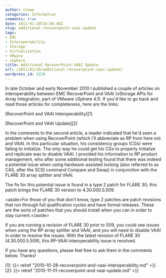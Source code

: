 ```yaml
---
author: slowe
categories: Information
comments: true
date: 2011-01-20T14:56:46Z
slug: additional-recoverpoint-vaai-update
tags:
- EMC
- Interoperability
- Storage
- Virtualization
- VMware
- vSphere
title: Additional RecoverPoint-VAAI Update
url: /2011/01/20/additional-recoverpoint-vaai-update/
wordpress_id: 2220
---
```


In late October and early November 2010 I published a couple of articles on interoperability between EMC RecoverPoint and VAAI (vStorage APIs for Array Integration, part of VMware vSphere 4.1). If you'd like to go back and read those articles for completeness, here are the links:

[RecoverPoint and VAAI Interoperability][1]  

[RecoverPoint and VAAI Update][2]

In the comments to the second article, a reader indicated that he'd seen a problem when using RecoverPoint (which I'll abbreviate as RP from here on) and VAAI. In this particular situation, his consistency groups (CGs) were failing to initialize. The only way he could get his CGs to properly initialize and replicate was to disable VAAI. I provided his information to RP product management, who after some additional testing found that there was indeed a potential issue when using hardware-assisted locking (also referred to as CAS, after the SCSI command Compare and Swap) in conjunction with the FLARE 30 array splitter and VAAI.

The fix for this potential issue is found in a type 2 patch for FLARE 30; this patch brings the FLARE 30 version to 4.30.000.5.509.

&lt;aside&gt;For those of you that don't know, type 2 patches are patch revisions that run through full qualification cycles and have formal releases. These are the sorts of patches that you should install when you can in order to stay current.&lt;/aside&gt;

If you are running a revision of FLARE 30 prior to 509, you could see issues when using the RP array splitter and VAAI, and you will need to disable VAAI in order to resolve the issues. With the latest revision of FLARE 30 (4.30.000.5.509), this RP-VAAI interoperability issue is resolved.

If you have any questions, please feel free to ask them in the comments below. Thanks!

[1]: {{< relref "2010-10-28-recoverpoint-and-vaai-interoperability.md" >}}
[2]: {{< relref "2010-11-01-recoverpoint-and-vaai-update.md" >}}
